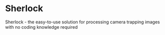 # Sherlock
Sherlock - the easy-to-use solution for processing camera trapping images with no coding knowledge required
